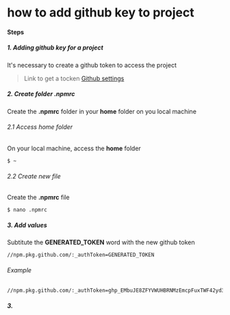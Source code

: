 # how to add github key to project

#### Steps

##### 1. Adding github key for a project
It's necessary to create a github token to access the project

> Link to get a tocken [Github settings](https://github.com/settings/tokens)

##### 2. Create folder .npmrc
Create the **.npmrc** folder in your **home** folder on you local machine

###### 2.1 Access home folder
On your local machine, access the **home** folder
```
$ ~
```

###### 2.2 Create new file
Create the **.npmrc** file
```
$ nano .npmrc
```

##### 3. Add values
Subtitute the **GENERATED_TOKEN** word with the new github token
```
//npm.pkg.github.com/:_authToken=GENERATED_TOKEN
```
###### Example
```
//npm.pkg.github.com/:_authToken=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
```


##### 3.